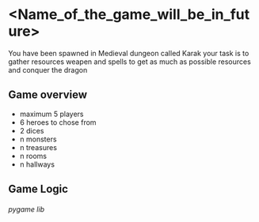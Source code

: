 # <Name_of_the_game_will_be_in_future>

You have been spawned in Medieval dungeon called Karak your task is to gather resources weapen and spells to get as much as possible resources and conquer the dragon 

## Game overview
- maximum 5 players
- 6 heroes to chose from
- 2 dices
- n monsters
- n treasures
- n rooms
- n hallways

## Game Logic


###### pygame lib
